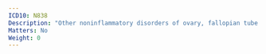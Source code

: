 ```yaml
---
ICD10: N838
Description: "Other noninflammatory disorders of ovary, fallopian tube and broad ligament"
Matters: No
Weight: 0
---
```

